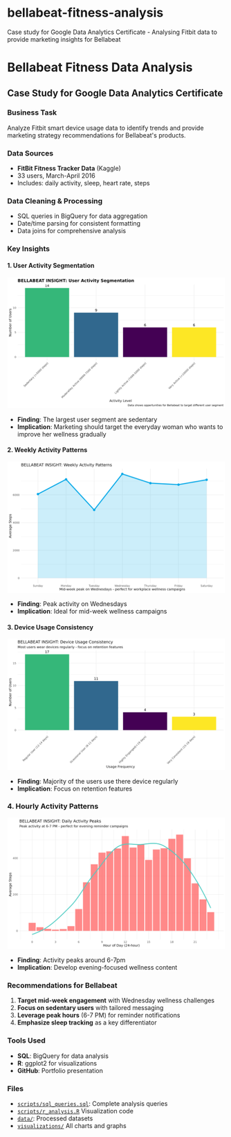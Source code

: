# bellabeat-fitness-analysis
Case study for Google Data Analytics Certificate - Analysing Fitbit data to provide marketing insights for Bellabeat
# Bellabeat Fitness Data Analysis

## Case Study for Google Data Analytics Certificate

### Business Task
Analyze Fitbit smart device usage data to identify trends and provide marketing strategy recommendations for Bellabeat's products.

### Data Sources
- **FitBit Fitness Tracker Data** (Kaggle)
- 33 users, March-April 2016
- Includes: daily activity, sleep, heart rate, steps

### Data Cleaning & Processing
- SQL queries in BigQuery for data aggregation
- Date/time parsing for consistent formatting
- Data joins for comprehensive analysis

### Key Insights

#### 1. User Activity Segmentation
![User Segmentation](visualizations/bellabeat_user_segmentation.png)
- **Finding**: The largest user segment are sedentary 
- **Implication**: Marketing should target the everyday woman who wants to improve her wellness gradually

#### 2. Weekly Activity Patterns  
![Weekly Patterns](visualizations/bellabeat_weekly_patterns.png)
- **Finding**: Peak activity on Wednesdays
- **Implication**: Ideal for mid-week wellness campaigns

#### 3. Device Usage Consistency
![Usage Consistency](visualizations/bellabeat_usage_consistency.png)
- **Finding**: Majority of the users use there device regularly
- **Implication**: Focus on retention features

### 4. Hourly Activity Patterns
![Hourly Activity](visualizations/bellabeat_hourly_activity.png)
- **Finding**: Activity peaks around 6-7pm
- **Implication**: Develop evening-focused wellness content

### Recommendations for Bellabeat
1. **Target mid-week engagement** with Wednesday wellness challenges
2. **Focus on sedentary users** with tailored messaging
3. **Leverage peak hours** (6-7 PM) for reminder notifications
4. **Emphasize sleep tracking** as a key differentiator

### Tools Used
- **SQL**: BigQuery for data analysis
- **R**: ggplot2 for visualizations
- **GitHub**: Portfolio presentation

### Files
- [`scripts/sql_queries.sql`](scripts/sql_analysis_queries.sql): Complete analysis queries
- [`scripts/r_analysis.R`](scripts/r_data_visualization.R) Visualization code
- [`data/`](data/): Processed datasets
- [`visualizations/`](visualizations/) All charts and graphs
